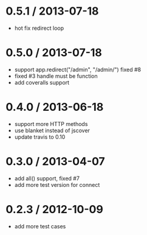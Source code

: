 
0.5.1 / 2013-07-18 
==================

  * hot fix redirect loop

0.5.0 / 2013-07-18 
==================

  * support app.redirect("/admin", "/admin/") fixed #8
  * fixed #3 handle must be function
  * add coveralls support

0.4.0 / 2013-06-18 
==================

  * support more HTTP methods
  * use blanket instead of jscover
  * update travis to 0.10

0.3.0 / 2013-04-07 
==================

  * add all() support, fixed #7
  * add more test version for connect

0.2.3 / 2012-10-09 
==================

  * add more test cases
